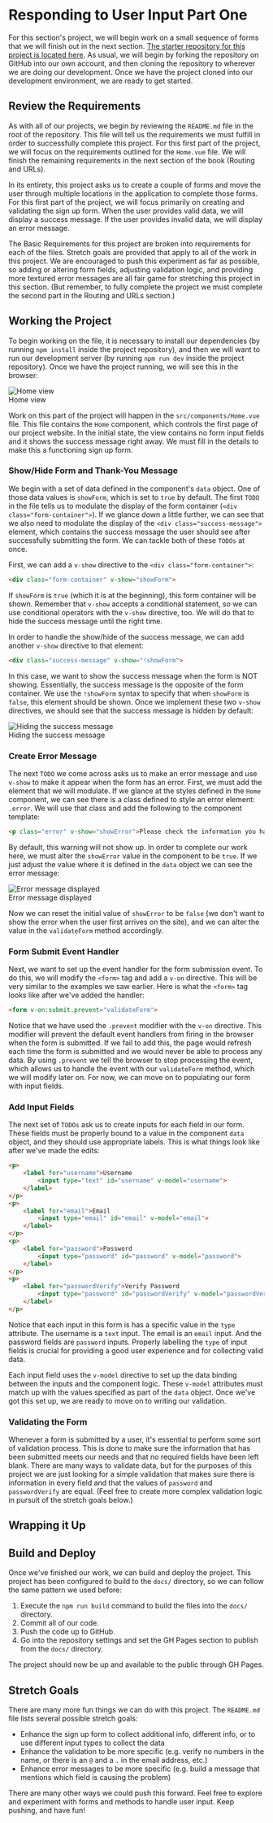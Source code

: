 # Responding to User Input Part One
For this section's project, we will begin work on a small sequence of forms that we will finish out in the next section. [The starter repository for this project is located here](https://github.com/suwebdev/wats4000-multi-view-app). As usual, we will begin by forking the repository on GitHub into our own account, and then cloning the repository to wherever we are doing our development. Once we have the project cloned into our development environment, we are ready to get started.

## Review the Requirements
As with all of our projects, we begin by reviewing the `README.md` file in the root of the repository. This file will tell us the requirements we must fulfill in order to successfully complete this project. For this first part of the project, we will focus on the requirements outlined for the `Home.vue` file. We will finish the remaining requirements in the next section of the book (Routing and URLs).

In its entirety, this project asks us to create a couple of forms and move the user through multiple locations in the application to complete those forms. For this first part of the project, we will focus primarily on creating and validating the sign up form. When the user provides valid data, we will display a success message. If the user provides invalid data, we will display an error message.

The Basic Requirements for this project are broken into requirements for each of the files. Stretch goals are provided that apply to all of the work in this project. We are encouraged to push this experiment as far as possible, so adding or altering form fields, adjusting validation logic, and providing more textured error messages are all fair game for stretching this project in this section. (But remember, to fully complete the project we must complete the second part in the Routing and URLs section.)

## Working the Project 
To begin working on the file, it is necessary to install our dependencies (by running `npm install` inside the project repository), and then we will want to run our development server (by running `npm run dev` inside the project repository). Once we have the project running, we will see this in the browser:

![Home view](/img/project8_starterHello.png)
<br>Home view

Work on this part of the project will happen in the `src/components/Home.vue` file. This file contains the `Home` component, which controls the first page of our project website. In the initial state, the view contains no form input fields and it shows the success message right away. We must fill in the details to make this a functioning sign up form. 

### Show/Hide Form and Thank-You Message
We begin with a set of data defined in the component's `data` object. One of those data values is `showForm`, which is set to `true` by default. The first `TODO` in the file tells us to modulate the display of the form container (`<div class="form-container">`). If we glance down a little further, we can see that we also need to modulate the display of the `<div class="success-message">` element, which contains the success message the user should see after successfully submitting the form. We can tackle both of these `TODOs` at once.

First, we can add a `v-show` directive to the `<div class="form-container">`:

```html
<div class="form-container" v-show="showForm">
```
If `showForm` is `true` (which it is at the beginning), this form container will be shown. Remember that `v-show` accepts a conditional statement, so we can use conditional operators with the `v-show` directive, too. We will do that to hide the success message until the right time. 

In order to handle the show/hide of the success message, we can add another `v-show` directive to that element:

```html
<div class="success-message" v-show="!showForm">
```
In this case, we want to show the success message when the form is NOT showing. Essentially, the success message is the opposite of the form container. We use the `!showForm` syntax to specify that when `showForm` is `false`, this element should be shown. Once we implement these two `v-show` directives, we should see that the success message is hidden by default:

![Hiding the success message](/img/project8_showhide.png)
<br>Hiding the success message

### Create Error Message
The next `TODO` we come across asks us to make an error message and use `v-show` to make it appear when the form has an error. First, we must add the element that we will modulate. If we glance at the styles defined in the `Home` component, we can see there is a class defined to style an error element: `.error`. We will use that class and add the following to the component template:

```html
<p class="error" v-show="showError">Please check the information you have entered. Be sure to fill in all fields.</p>
```
By default, this warning will not show up. In order to complete our work here, we must alter the `showError` value in the component to be `true`. If we just adjust the value where it is defined in the `data` object we can see the error message:

![Error message displayed](/img/project8_errorMessage.png)
<br>Error message displayed

Now we can reset the initial value of `showError` to be `false` (we don't want to show the error when the user first arrives on the site), and we can alter the value in the `validateForm` method accordingly.

### Form Submit Event Handler
Next, we want to set up the event handler for the form submission event. To do this, we will modify the `<form>` tag and add a `v-on` directive. This will be very similar to the examples we saw earlier. Here is what the `<form>` tag looks like after we've added the handler:

```html
<form v-on:submit.prevent="validateForm">
```

Notice that we have used the `.prevent` modifier with the `v-on` directive. This modifier will prevent the default event handlers from firing in the browser when the form is submitted. If we fail to add this, the page would refresh each time the form is submitted and we would never be able to process any data. By using `.prevent` we tell the browser to stop processing the event, which allows us to handle the event with our `validateForm` method, which we will modify later on. For now, we can move on to populating our form with input fields.

### Add Input Fields
The next set of `TODOs` ask us to create inputs for each field in our form. These fields must be properly bound to a value in the component `data` object, and they should use appropriate labels. This is what things look like after we've made the edits:

```html
<p>
    <label for="username">Username 
        <input type="text" id="username" v-model="username">
    </label>
</p>
<p>
    <label for="email">Email 
        <input type="email" id="email" v-model="email">
    </label>
</p>
<p>
    <label for="password">Password 
        <input type="password" id="password" v-model="password">
    </label>
</p>
<p>
    <label for="passwordVerify">Verify Password 
        <input type="password" id="passwordVerify" v-model="passwordVerify">
    </label>
</p>
```
Notice that each input in this form is has a specific value in the `type` attribute. The username is a `text` input. The email is an `email` input. And the password fields are `password` inputs. Properly labelling the `type` of input fields is crucial for providing a good user experience and for collecting valid data.

Each input field uses the `v-model` directive to set up the data binding between the inputs and the component logic. These `v-model` attributes must match up with the values specified as part of the `data` object. Once we've got this set up, we are ready to move on to writing our validation.

### Validating the Form
Whenever a form is submitted by a user, it's essential to perform some sort of validation process. This is done to make sure the information that has been submitted meets our needs and that no required fields have been left blank. There are many ways to validate data, but for the purposes of this project we are just looking for a simple validation that makes sure there is information in every field and that the values of `password` and `passwordVerify` are equal. (Feel free to create more complex validation logic in pursuit of the stretch goals below.)



## Wrapping it Up

## Build and Deploy
Once we've finished our work, we can build and deploy the project. This project has been configured to build to the `docs/` directory, so we can follow the same pattern we used before:

1. Execute the `npm run build` command to build the files into the `docs/` directory.
2. Commit all of our code.
3. Push the code up to GitHub.
4. Go into the repository settings and set the GH Pages section to publish from the `docs/` directory.

The project should now be up and available to the public through GH Pages.

## Stretch Goals

There are many more fun things we can do with this project. The `README.md` file lists several possible stretch goals:

* Enhance the sign up form to collect additional info, different info, or to use different input types to collect the data
* Enhance the validation to be more specific (e.g. verify no numbers in the name, or there is an `@` and a `.` in the email address, etc.)
* Enhance error messages to be more specific (e.g. build a message that mentions which field is causing the problem)

There are many other ways we could push this forward. Feel free to explore and experiment with forms and methods to handle user input. Keep pushing, and have fun!












